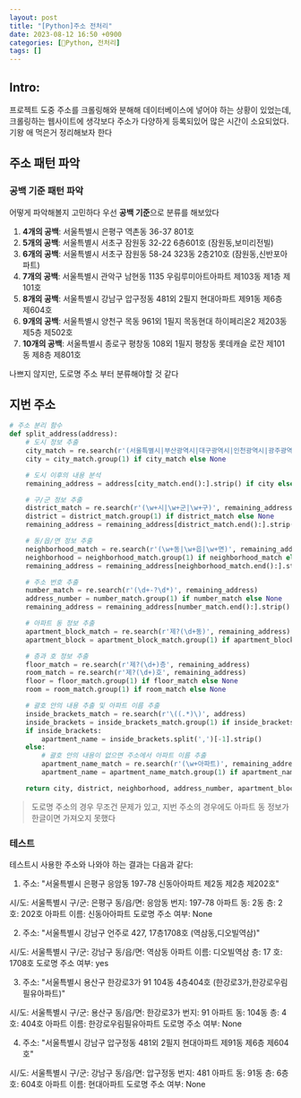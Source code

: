 ```yaml
---
layout: post
title: "[Python]주소 전처리"
date: 2023-08-12 16:50 +0900
categories: [Python, 전처리]
tags: []
---
```


## Intro: 

프로젝트 도중 주소를 크롤링해와 분해해 데이터베이스에 넣어야 하는 상황이 있었는데, 크롤링하는 웹사이트에 생각보다 주소가 다양하게 등록되있어 많은 시간이 소요되었다. 기왕 애 먹은거 정리해보자 한다


## 주소 패턴 파악

### 공백 기준 패턴 파악
어떻게 파악해볼지 고민하다 우선 **공백 기준**으로 분류를 해보았다

1. **4개의 공백**: 서울특별시 은평구 역촌동 36-37 801호
2. **5개의 공백**: 서울특별시 서초구 잠원동 32-22 6층601호 (잠원동,보미리전빌)
3. **6개의 공백**: 서울특별시 서초구 잠원동 58-24 323동 2층210호 (잠원동,신반포아파트)
4. **7개의 공백**: 서울특별시 관악구 남현동 1135 우림루미아트아파트 제103동 제1층 제101호
5. **8개의 공백**: 서울특별시 강남구 압구정동 481외 2필지 현대아파트 제91동 제6층 제604호
6. **9개의 공백**: 서울특별시 양천구 목동 961외 1필지 목동현대 하이페리온2 제203동 제5층 제502호
7. **10개의 공백**: 서울특별시 종로구 평창동 108외 1필지 평창동 롯데캐슬 로잔 제101동 제8층 제801호

나쁘지 않지만, 도로명 주소 부터 분류해야할 것 같다
## 지번 주소

```python
# 주소 분리 함수
def split_address(address):
    # 도시 정보 추출
    city_match = re.search(r'(서울특별시|부산광역시|대구광역시|인천광역시|광주광역시|대전광역시|울산광역시|세종특별자치시|경기도|강원도|충청북도|충청남도|전라북도|전라남도|경상북도|경상남도|제주특별자치도)', address)
    city = city_match.group(1) if city_match else None

    # 도시 이후의 내용 분석
    remaining_address = address[city_match.end():].strip() if city else address

    # 구/군 정보 추출
    district_match = re.search(r'(\w+시|\w+군|\w+구)', remaining_address)
    district = district_match.group(1) if district_match else None
    remaining_address = remaining_address[district_match.end():].strip() if district else remaining_address

    # 동/읍/면 정보 추출
    neighborhood_match = re.search(r'(\w+동|\w+읍|\w+면)', remaining_address)
    neighborhood = neighborhood_match.group(1) if neighborhood_match else None
    remaining_address = remaining_address[neighborhood_match.end():].strip() if neighborhood else remaining_address

    # 주소 번호 추출
    number_match = re.search(r'(\d+-?\d*)', remaining_address)
    address_number = number_match.group(1) if number_match else None
    remaining_address = remaining_address[number_match.end():].strip() if address_number else remaining_address

    # 아파트 동 정보 추출
    apartment_block_match = re.search(r'제?(\d+동)', remaining_address)
    apartment_block = apartment_block_match.group(1) if apartment_block_match else None

    # 층과 호 정보 추출
    floor_match = re.search(r'제?(\d+)층', remaining_address)
    room_match = re.search(r'제?(\d+)호', remaining_address)
    floor = floor_match.group(1) if floor_match else None
    room = room_match.group(1) if room_match else None

    # 괄호 안의 내용 추출 및 아파트 이름 추출
    inside_brackets_match = re.search(r'\((.*)\)', address)
    inside_brackets = inside_brackets_match.group(1) if inside_brackets_match else None
    if inside_brackets:
        apartment_name = inside_brackets.split(',')[-1].strip()
    else:
        # 괄호 안의 내용이 없으면 주소에서 아파트 이름 추출
        apartment_name_match = re.search(r'(\w+아파트)', remaining_address)
        apartment_name = apartment_name_match.group(1) if apartment_name_match else None

    return city, district, neighborhood, address_number, apartment_block, floor, room, apartment_name

```

> 도로명 주소의 경우 무조건 문제가 있고, 지번 주소의 경우에도 아파트 동 정보가 한글이면 가져오지 못했다

### 테스트

테스트시 사용한 주소와 나와야 하는 결과는 다음과 같다:

1. 주소: "서울특별시 은평구 응암동 197-78 신동아아파트 제2동 제2층 제202호"

시/도: 서울특별시
구/군: 은평구
동/읍/면: 응암동
번지: 197-78
아파트 동: 2동
층: 2
호: 202호
아파트 이름: 신동아아파트
도로명 주소 여부: None


2. 주소: "서울특별시 강남구 언주로 427, 17층1708호 (역삼동,디오빌역삼)"

시/도: 서울특별시
구/군: 강남구
동/읍/면: 역삼동
아파트 이름: 디오빌역삼
층: 17
호: 1708호
도로명 주소 여부: yes


3. 주소: "서울특별시 용산구 한강로3가 91 104동 4층404호 (한강로3가,한강로우림필유아파트)"

시/도: 서울특별시
구/군: 용산구
동/읍/면: 한강로3가
번지: 91
아파트 동: 104동
층: 4
호: 404호
아파트 이름: 한강로우림필유아파트
도로명 주소 여부: None


4. 주소: "서울특별시 강남구 압구정동 481외 2필지 현대아파트 제91동 제6층 제604호"

시/도: 서울특별시
구/군: 강남구
동/읍/면: 압구정동
번지: 481
아파트 동: 91동
층: 6층
호: 604호
아파트 이름: 현대아파트
도로명 주소 여부: None